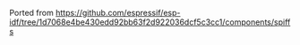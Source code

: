Ported from https://github.com/espressif/esp-idf/tree/1d7068e4be430edd92bb63f2d922036dcf5c3cc1/components/spiffs
